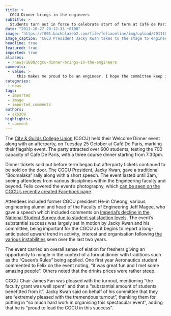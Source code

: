 ```yaml
---
title: >
  CGCU Dinner brings in the engineers
subtitle: >
  Students turn out in force to celebrate start of term at Café de Paris
date: "2011-10-27 20:12:33 +0100"
image: "https://f001.backblazeb2.com/file/felixonline/img/upload/201110272111-felix-dsc_0550.jpg"
image_caption: "CGCU President Jacky Kwan takes to the stage to engineer the night's proceedings"
headline: true
featured: true
imported: true
aliases:
 - /news/1608/cgcu-dinner-brings-in-the-engineers
comments:
 - value: >
     this makes me proud to be an engineer. I hope the committee keep it going. WE ARE C&amp;G!,cgcu dinner bring in the engineers AND shit load of scientist, medics and thugs ,On behalf of all cgcu members, I would like to thank hitesh hassani, the event manager for such a good night!,you were disgraceful.,amazing night. that is all.
categories:
 - news
tags:
 - imported
 - image
 - imported_comments
authors:
 - ak6309
highlights:
 - comment
---
```


The [City & Guilds College Union](http://www.cgcu.net/) (CGCU) held their Welcome Dinner event along with an afterparty, on Tuesday 25 October at Café De Paris, marking their flagship event. The party attracted over 600 students, testing the 700 capacity of Café De Paris, with a three course dinner starting from 7:30pm.

Dinner tickets sold out before term began but afterparty tickets continued to be sold on the door. The CGCU President, Jacky Kwan, gave a traditional “Boomalaka” rally along with a short speech. The event lasted until 3am, seeing attendees from various disciplines within the Engineering faculty and beyond. Felix covered the event’s photography, which [can be seen on the CGCU’s recently created Facebook page](http://www.facebook.com/pages/City-Guilds-College-Union/200911733314179?sk=wall).

Attendees included former CGCU president He-in Cheong, various engineering alumni and head of the Faculty of Engineering Jeff Magee, who gave a speech which included comments on [Imperial’s decline in the National Student Survey due to student satisfaction levels](http://felixonline.co.uk/news/1467/student-satisfaction-hits-tables/). The event’s substantial success was largely set in motion by Jacky Kwan and his committee, being important for the CGCU as it begins to report a long-anticipated upward trend in activity, interest and organisation following [the various instabilities](http://felixonline.co.uk/news/1553/cgcu-president-suspended-from-post/) seen over the last two years.

The event carried an overall sense of elation for freshers giving an opportunity to mingle in the context of a formal dinner with traditions such as the “Queen’s Rules” being applied. One first year Aeronautics student commented to Felix on the event noting, “it was great fun and I met some amazing people”. Others noted that the drinks prices were rather steep.

CGCU Chair James Fan was pleased with the turnout, mentioning “the faculty grant was well spent” and that a “substantial amount of students benefitted from it”. Jacky Kwan said on behalf of his committee that they are “extremely pleased with the tremendous turnout”, thanking them for putting in “so much hard work in organising this spectacular event”, adding that he is “proud to lead the CGCU in this success”.

